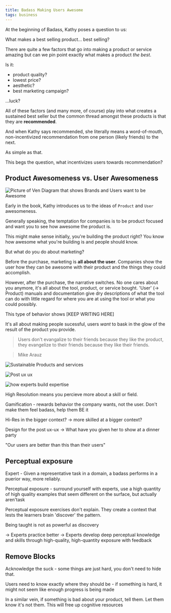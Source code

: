 ```yaml
---
title: Badass Making Users Awesome
tags: business
---
```


At the beginning of Badass, Kathy poses a question to us:

What makes a best selling product... best selling?

There are quite a few factors that go into making a product or service amazing but can we pin point exactly what makes a product _the best_. 

Is it:
- product quality?
- lowest price?
- aesthetic? 
- best marketing campaign? 

...luck?

All of these factors (and many more, of course) play into what creates a sustained best seller but the common thread amongst these products is that they are **recommended**.

And when Kathy says recommended, she literally means a word-of-mouth, non-incentivized recommendation from one person (likely friends) to the next. 

As simple as that.

This begs the question, what incentivizes users towards recommendation?

## Product Awesomeness vs. User Awesomeness
![Picture of Ven Diagram that shows Brands and Users want to be Awesome](/note-images/badass-make-people-awesome.png)

Early in the book, Kathy introduces us to the ideas of `Product` and `User` awesomeness.

Generally speaking, the temptation for companies is to be product focused and want you to see how awesome the product is.

This might make sense initially, you're building the product right? You know how awesome what you're building is and people should know.

But what do you do about marketing?

Before the purchase, marketing is **all about the user**. Companies show the user how they can be awesome with their product and the things they could accomplish. 

However, after the purchase, the narrative switches. No one cares about you anymore, it's all about the tool, product, or service bought. 'User' (-> Product) manuals and documentation give dry descriptions of what the tool can do with little regard for where you are at using the tool or what you could possibly.

This type of behavior shows [KEEP WRITING HERE]

It's all about making people sucessful, users _want_ to bask in the glow of the result of the product you provide.

> Users don't evangalize to their friends because they like the product, they evangelize to their friends because they like their friends.

> Mike Arauz

![Sustainable Products and services](/note-images/badass-make-sustainable-products-and-services.png)




![Post ux ux](/note-images/badass-post-ux-ux.png)

![how experts build expertise](/note-images/badass-how-experts-build-expertise.png)

High Resolution means you percieve more about a skill or field.

Gamification - rewards behavior the company wants, not the user. 
Don't make them feel badass, help them BE it

Hi-Res in the bigger context? -> more skilled at a bigger context?

Design for the post ux-ux -> What have you given her to show at a dinner party

"Our users are better than this than their users"

## Perceptual exposure
Expert - Given a representative task in a domain, a badass performs in a puerior way, more reliably.

Perceptual exposure - surround yourself with experts, use a high quantity of high quality examples that seem different on the surface, but actually aren'task

Perceptual exposure exercises don't explain. They create a context that lests the learners brain 'discover' the pattern.

Being taught is not as powerful as discovery

-> Experts practice better
-> Experts develop deep perceptual knowledge and skills through high-quality, high-quantity exposure with feedback

## Remove Blocks

Acknowledge the suck - some things are just hard, you don't need to hide that.

Users need to know exactly where they should be - if something is hard, it might not seem like enough progress is being made

In a similar vein, if something is bad about your product, tell them. Let them know it's not them. This will free up cognitive resources
